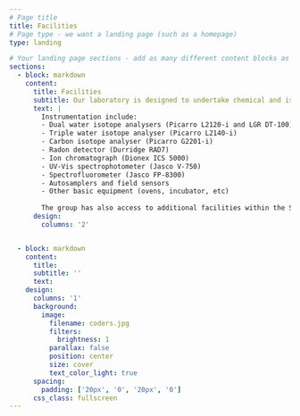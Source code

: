 ```yaml
---
# Page title
title: Facilities
# Page type - we want a landing page (such as a homepage)
type: landing

# Your landing page sections - add as many different content blocks as you like
sections:
  - block: markdown
    content:
      title: Facilities
      subtitle: Our laboratory is designed to undertake chemical and isotopic analyses in liquid samples
      text: | 
        Instrumentation include:
        - Dual water isotope analysers (Picarro L2120-i and LGR DT-100)
        - Triple water isotope analyser (Picarro L2140-i)
        - Carbon isotope analyser (Picarro G2201-i)
        - Radon detector (Durridge RAD7)
        - Ion chromatograph (Dionex ICS 5000)
        - UV-Vis spectrophotometer (Jasco V-750)
        - Spectrofluorometer (Jasco FP-8300)
        - Autosamplers and field sensors
        - Other basic equipment (ovens, incubator, etc)
        
        The group has also access to additional facilities within the School of Chemistry
      design:
        columns: '2'


  - block: markdown
    content:
      title:
      subtitle: ''
      text:
    design:
      columns: '1'
      background:
        image: 
          filename: coders.jpg
          filters:
            brightness: 1
          parallax: false
          position: center
          size: cover
          text_color_light: true
      spacing:
        padding: ['20px', '0', '20px', '0']
      css_class: fullscreen
---
```

